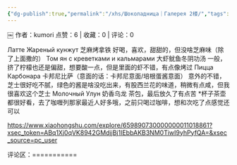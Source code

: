 ```yaml
---
{"dg-publish":true,"permalink":"/xhs/Шоколадница｜Галерея 2楼/","tags":["rednote"]}
---
```


￼
作者：kumori
点赞：6   |   收藏：0   |   评论：0

Латте Жареный кунжут 芝麻烤拿铁 好喝，喜欢，甜甜的，但没啥芝麻味（除了上面撒的）
Том ян с креветками и кальмарами 大虾鱿鱼冬阴功汤 一般，挤了柠檬也还是偏甜，想要酸一点，但是里面的虾不错，有点像烤过
Пицца Карбонара 卡邦尼比萨（意面的话：卡邦尼意面/培根蛋酱意面） 意外的不错，芝士很好吃不腻，绿色的酱是啥没吃出来，有股西兰花的味道，稍微有点咸，但我很喜欢这个芝士
Молочный Улун 奶香乌龙 茶包，最后放久了有点苦
*杯子茶壶都很好看，去了咖喱列那家最近人好多哦，之前只喝过咖啡，想和次吃了点感觉还可以

https://www.xiaohongshu.com/explore/659890730000000011018861?xsec_token=ABq1Xj0qVK8942GMdjjBj1IEbbAKB3NM0TiwI9yhPyfQA=&xsec_source=pc_user

评论区：===========

